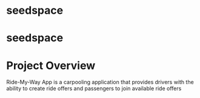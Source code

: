 ﻿# seedspace
# seedspace

# Project Overview
Ride-My-Way  App is a carpooling  application that provides 
 drivers with the ability to create ride offers and passengers to join available ride offers

